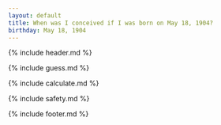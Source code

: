 ```yaml
---
layout: default
title: When was I conceived if I was born on May 18, 1904?
birthday: May 18, 1904
---
```


{% include header.md %}

{% include guess.md %}

{% include calculate.md %}

{% include safety.md %}

{% include footer.md %}



